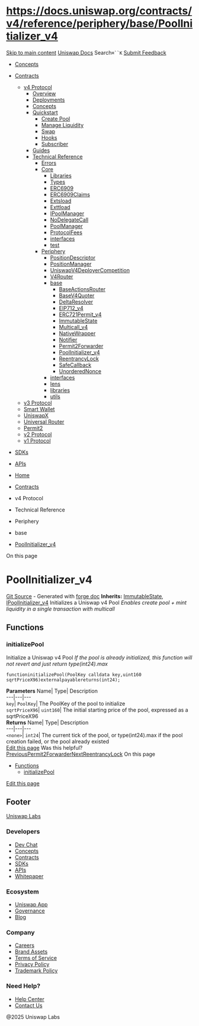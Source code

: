 # https://docs.uniswap.org/contracts/v4/reference/periphery/base/PoolInitializer_v4

[Skip to main content](https://docs.uniswap.org/contracts/v4/reference/periphery/base/PoolInitializer_v4#__docusaurus_skipToContent_fallback)
[Uniswap Docs](https://docs.uniswap.org/)
Search`⌘``K`
[Submit Feedback](https://docs.google.com/forms/d/e/1FAIpQLSdjSkZam8KiatL9XACRVxCHjDJjaPGbls77PCXDKFn4JwykXg/viewform)
  * [Concepts](https://docs.uniswap.org/concepts/overview)
  * [Contracts](https://docs.uniswap.org/contracts/v4/overview)
    * [v4 Protocol](https://docs.uniswap.org/contracts/v4/reference/periphery/base/PoolInitializer_v4)
      * [Overview](https://docs.uniswap.org/contracts/v4/overview)
      * [Deployments](https://docs.uniswap.org/contracts/v4/deployments)
      * [Concepts](https://docs.uniswap.org/contracts/v4/reference/periphery/base/PoolInitializer_v4)
      * [Quickstart](https://docs.uniswap.org/contracts/v4/reference/periphery/base/PoolInitializer_v4)
        * [Create Pool](https://docs.uniswap.org/contracts/v4/quickstart/create-pool)
        * [Manage Liquidity](https://docs.uniswap.org/contracts/v4/reference/periphery/base/PoolInitializer_v4)
        * [Swap](https://docs.uniswap.org/contracts/v4/quickstart/swap)
        * [Hooks](https://docs.uniswap.org/contracts/v4/reference/periphery/base/PoolInitializer_v4)
        * [Subscriber](https://docs.uniswap.org/contracts/v4/quickstart/subscriber)
      * [Guides](https://docs.uniswap.org/contracts/v4/reference/periphery/base/PoolInitializer_v4)
      * [Technical Reference](https://docs.uniswap.org/contracts/v4/reference/periphery/base/PoolInitializer_v4)
        * [Errors](https://docs.uniswap.org/contracts/v4/reference/errors/)
        * [Core](https://docs.uniswap.org/contracts/v4/reference/periphery/base/PoolInitializer_v4)
          * [Libraries](https://docs.uniswap.org/contracts/v4/reference/periphery/base/PoolInitializer_v4)
          * [Types](https://docs.uniswap.org/contracts/v4/reference/periphery/base/PoolInitializer_v4)
          * [ERC6909](https://docs.uniswap.org/contracts/v4/reference/core/ERC6909)
          * [ERC6909Claims](https://docs.uniswap.org/contracts/v4/reference/core/ERC6909Claims)
          * [Extsload](https://docs.uniswap.org/contracts/v4/reference/core/Extsload)
          * [Exttload](https://docs.uniswap.org/contracts/v4/reference/core/Exttload)
          * [IPoolManager](https://docs.uniswap.org/contracts/v4/reference/core/IPoolManager)
          * [NoDelegateCall](https://docs.uniswap.org/contracts/v4/reference/core/NoDelegateCall)
          * [PoolManager](https://docs.uniswap.org/contracts/v4/reference/core/PoolManager)
          * [ProtocolFees](https://docs.uniswap.org/contracts/v4/reference/core/ProtocolFees)
          * [interfaces](https://docs.uniswap.org/contracts/v4/reference/periphery/base/PoolInitializer_v4)
          * [test](https://docs.uniswap.org/contracts/v4/reference/periphery/base/PoolInitializer_v4)
        * [Periphery](https://docs.uniswap.org/contracts/v4/reference/periphery/base/PoolInitializer_v4)
          * [PositionDescriptor](https://docs.uniswap.org/contracts/v4/reference/periphery/PositionDescriptor)
          * [PositionManager](https://docs.uniswap.org/contracts/v4/reference/periphery/PositionManager)
          * [UniswapV4DeployerCompetition](https://docs.uniswap.org/contracts/v4/reference/periphery/UniswapV4DeployerCompetition)
          * [V4Router](https://docs.uniswap.org/contracts/v4/reference/periphery/V4Router)
          * [base](https://docs.uniswap.org/contracts/v4/reference/periphery/base/PoolInitializer_v4)
            * [BaseActionsRouter](https://docs.uniswap.org/contracts/v4/reference/periphery/base/BaseActionsRouter)
            * [BaseV4Quoter](https://docs.uniswap.org/contracts/v4/reference/periphery/base/BaseV4Quoter)
            * [DeltaResolver](https://docs.uniswap.org/contracts/v4/reference/periphery/base/DeltaResolver)
            * [EIP712_v4](https://docs.uniswap.org/contracts/v4/reference/periphery/base/EIP712_v4)
            * [ERC721Permit_v4](https://docs.uniswap.org/contracts/v4/reference/periphery/base/ERC721Permit_v4)
            * [ImmutableState](https://docs.uniswap.org/contracts/v4/reference/periphery/base/ImmutableState)
            * [Multicall_v4](https://docs.uniswap.org/contracts/v4/reference/periphery/base/Multicall_v4)
            * [NativeWrapper](https://docs.uniswap.org/contracts/v4/reference/periphery/base/NativeWrapper)
            * [Notifier](https://docs.uniswap.org/contracts/v4/reference/periphery/base/Notifier)
            * [Permit2Forwarder](https://docs.uniswap.org/contracts/v4/reference/periphery/base/Permit2Forwarder)
            * [PoolInitializer_v4](https://docs.uniswap.org/contracts/v4/reference/periphery/base/PoolInitializer_v4)
            * [ReentrancyLock](https://docs.uniswap.org/contracts/v4/reference/periphery/base/ReentrancyLock)
            * [SafeCallback](https://docs.uniswap.org/contracts/v4/reference/periphery/base/SafeCallback)
            * [UnorderedNonce](https://docs.uniswap.org/contracts/v4/reference/periphery/base/UnorderedNonce)
          * [interfaces](https://docs.uniswap.org/contracts/v4/reference/periphery/base/PoolInitializer_v4)
          * [lens](https://docs.uniswap.org/contracts/v4/reference/periphery/base/PoolInitializer_v4)
          * [libraries](https://docs.uniswap.org/contracts/v4/reference/periphery/base/PoolInitializer_v4)
          * [utils](https://docs.uniswap.org/contracts/v4/reference/periphery/base/PoolInitializer_v4)
    * [v3 Protocol](https://docs.uniswap.org/contracts/v4/reference/periphery/base/PoolInitializer_v4)
    * [Smart Wallet](https://docs.uniswap.org/contracts/v4/reference/periphery/base/PoolInitializer_v4)
    * [UniswapX](https://docs.uniswap.org/contracts/v4/reference/periphery/base/PoolInitializer_v4)
    * [Universal Router](https://docs.uniswap.org/contracts/v4/reference/periphery/base/PoolInitializer_v4)
    * [Permit2](https://docs.uniswap.org/contracts/v4/reference/periphery/base/PoolInitializer_v4)
    * [v2 Protocol](https://docs.uniswap.org/contracts/v4/reference/periphery/base/PoolInitializer_v4)
    * [v1 Protocol](https://docs.uniswap.org/contracts/v4/reference/periphery/base/PoolInitializer_v4)
  * [SDKs](https://docs.uniswap.org/sdk/v4/overview)
  * [APIs](https://docs.uniswap.org/api/subgraph/overview)


  * [Home](https://docs.uniswap.org/)
  * [Contracts](https://docs.uniswap.org/contracts/v4/overview)
  * v4 Protocol
  * Technical Reference
  * Periphery
  * base
  * [PoolInitializer_v4](https://docs.uniswap.org/contracts/v4/reference/periphery/base/PoolInitializer_v4)


On this page
# PoolInitializer_v4
[Git Source](https://github.com/uniswap/v4-periphery/blob/ea2bf2e1ba6863bb809fc2ff791744f308c4a26d/src/base/PoolInitializer_v4.sol) - Generated with [forge doc](https://book.getfoundry.sh/reference/forge/forge-doc)
**Inherits:** [ImmutableState](https://docs.uniswap.org/contracts/v4/reference/periphery/base/ImmutableState), [IPoolInitializer_v4](https://docs.uniswap.org/contracts/v4/reference/periphery/interfaces/IPoolInitializer_v4)
Initializes a Uniswap v4 Pool
_Enables create pool + mint liquidity in a single transaction with multicall_
## Functions[​](https://docs.uniswap.org/contracts/v4/reference/periphery/base/PoolInitializer_v4#functions "Direct link to Functions")
### initializePool[​](https://docs.uniswap.org/contracts/v4/reference/periphery/base/PoolInitializer_v4#initializepool "Direct link to initializePool")
Initialize a Uniswap v4 Pool
_If the pool is already initialized, this function will not revert and just return type(int24).max_
```
functioninitializePool(PoolKey calldata key,uint160 sqrtPriceX96)externalpayablereturns(int24);
```

**Parameters**
Name| Type| Description  
---|---|---  
`key`| `PoolKey`| The PoolKey of the pool to initialize  
`sqrtPriceX96`| `uint160`| The initial starting price of the pool, expressed as a sqrtPriceX96  
**Returns**
Name| Type| Description  
---|---|---  
`<none>`| `int24`| The current tick of the pool, or type(int24).max if the pool creation failed, or the pool already existed  
[Edit this page](https://github.com/uniswap/uniswap-docs/tree/main/docs/contracts/v4/reference/periphery/base/PoolInitializer_v4.md)
Was this helpful?
[PreviousPermit2Forwarder](https://docs.uniswap.org/contracts/v4/reference/periphery/base/Permit2Forwarder)[NextReentrancyLock](https://docs.uniswap.org/contracts/v4/reference/periphery/base/ReentrancyLock)
On this page
  * [Functions](https://docs.uniswap.org/contracts/v4/reference/periphery/base/PoolInitializer_v4#functions)
    * [initializePool](https://docs.uniswap.org/contracts/v4/reference/periphery/base/PoolInitializer_v4#initializepool)


[Edit this page](https://github.com/uniswap/uniswap-docs/tree/main/docs/contracts/v4/reference/periphery/base/PoolInitializer_v4.md)
## Footer
[Uniswap Labs](https://docs.uniswap.org/)
### Developers
  * [Dev Chat](https://discord.com/invite/uniswap)
  * [Concepts](https://docs.uniswap.org/concepts/overview)
  * [Contracts](https://docs.uniswap.org/contracts/v4/overview)
  * [SDKs](https://docs.uniswap.org/sdk/v4/overview)
  * [APIs](https://docs.uniswap.org/api/subgraph/overview)
  * [Whitepaper](https://app.uniswap.org/whitepaper-v4.pdf)


### Ecosystem
  * [Uniswap App](https://app.uniswap.org/)
  * [Governance](https://www.uniswapfoundation.org/governance)
  * [Blog](https://blog.uniswap.org/)


### Company
  * [Careers](https://boards.greenhouse.io/uniswaplabs)
  * [Brand Assets](https://github.com/Uniswap/brand-assets/raw/main/Uniswap%20Brand%20Assets.zip)
  * [Terms of Service](https://support.uniswap.org/hc/en-us/articles/30935100859661-Uniswap-Labs-Terms-of-Service)
  * [Privacy Policy](https://support.uniswap.org/hc/en-us/articles/30934457771405-Uniswap-Labs-Privacy-Policy)
  * [Trademark Policy](https://support.uniswap.org/hc/en-us/articles/30934762216973-Uniswap-Labs-Trademark-Guidelines)


### Need Help?
  * [Help Center](https://support.uniswap.org/)
  * [Contact Us](https://support.uniswap.org/hc/en-us/requests/new)


@2025 Uniswap Labs
[](https://github.com/uniswap/uniswap-docs)[](https://twitter.com/Uniswap)[](https://discord.com/invite/uniswap)
